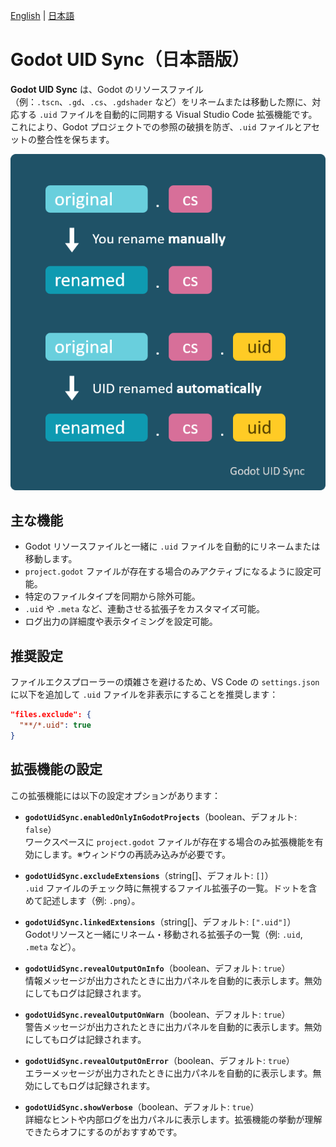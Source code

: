 [English](https://github.com/masatoko/godot-uid-sync/blob/main/README.md) | [日本語](https://github.com/masatoko/godot-uid-sync/blob/main/README-ja.md)

# Godot UID Sync（日本語版）

**Godot UID Sync** は、Godot のリソースファイル（例：`.tscn`、`.gd`、`.cs`、`.gdshader` など）をリネームまたは移動した際に、対応する `.uid` ファイルを自動的に同期する Visual Studio Code 拡張機能です。これにより、Godot プロジェクトでの参照の破損を防ぎ、`.uid` ファイルとアセットの整合性を保ちます。

![Automatic UID Sync on Rename](images/uid-auto-sync.png)

## 主な機能

* Godot リソースファイルと一緒に `.uid` ファイルを自動的にリネームまたは移動します。
* `project.godot` ファイルが存在する場合のみアクティブになるように設定可能。
* 特定のファイルタイプを同期から除外可能。
* `.uid` や `.meta` など、連動させる拡張子をカスタマイズ可能。
* ログ出力の詳細度や表示タイミングを設定可能。

## 推奨設定

ファイルエクスプローラーの煩雑さを避けるため、VS Code の `settings.json` に以下を追加して `.uid` ファイルを非表示にすることを推奨します：

```json
"files.exclude": {
  "**/*.uid": true
}
```

## 拡張機能の設定

この拡張機能には以下の設定オプションがあります：

- **`godotUidSync.enabledOnlyInGodotProjects`**（boolean、デフォルト: `false`）  
  ワークスペースに `project.godot` ファイルが存在する場合のみ拡張機能を有効にします。※ウィンドウの再読み込みが必要です。

- **`godotUidSync.excludeExtensions`**（string[]、デフォルト: `[]`）  
  `.uid` ファイルのチェック時に無視するファイル拡張子の一覧。ドットを含めて記述します（例: `.png`）。

- **`godotUidSync.linkedExtensions`**（string[]、デフォルト: `[".uid"]`）  
  Godotリソースと一緒にリネーム・移動される拡張子の一覧（例: `.uid`, `.meta` など）。

- **`godotUidSync.revealOutputOnInfo`**（boolean、デフォルト: `true`）  
  情報メッセージが出力されたときに出力パネルを自動的に表示します。無効にしてもログは記録されます。

- **`godotUidSync.revealOutputOnWarn`**（boolean、デフォルト: `true`）  
  警告メッセージが出力されたときに出力パネルを自動的に表示します。無効にしてもログは記録されます。

- **`godotUidSync.revealOutputOnError`**（boolean、デフォルト: `true`）  
  エラーメッセージが出力されたときに出力パネルを自動的に表示します。無効にしてもログは記録されます。

- **`godotUidSync.showVerbose`**（boolean、デフォルト: `true`）  
  詳細なヒントや内部ログを出力パネルに表示します。拡張機能の挙動が理解できたらオフにするのがおすすめです。
